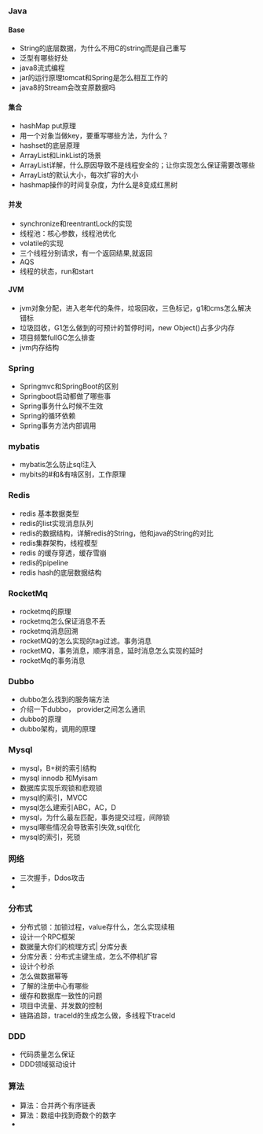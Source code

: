 ### Java
#### Base
- String的底层数据，为什么不用C的string而是自己重写
- 泛型有哪些好处
- java8流式编程
- jar的运行原理tomcat和Spring是怎么相互工作的
- java8的Stream会改变原数据吗

#### 集合
- hashMap put原理
- 用一个对象当做key，要重写哪些方法，为什么？
- hashset的底层原理
- ArrayList和LinkList的场景
- ArrayList详解，什么原因导致不是线程安全的；让你实现怎么保证需要改哪些
- ArrayList的默认大小，每次扩容的大小
- hashmap操作的时间复杂度，为什么是8变成红黑树

#### 并发
- synchronize和reentrantLock的实现
- 线程池：核心参数，线程池优化
- volatile的实现
- 三个线程分别请求，有一个返回结果,就返回
- AQS 
- 线程的状态，run和start

#### JVM
- jvm对象分配，进入老年代的条件，垃圾回收，三色标记，g1和cms怎么解决错标
- 垃圾回收，G1怎么做到的可预计的暂停时间，new Object()占多少内存
- 项目频繁fullGC怎么排查
- jvm内存结构

### Spring
- Springmvc和SpringBoot的区别
- Springboot启动都做了哪些事
- Spring事务什么时候不生效
- Spring的循环依赖
- Spring事务方法内部调用
### mybatis
- mybatis怎么防止sql注入
- mybits的#和&有啥区别，工作原理

### Redis
- redis 基本数据类型
- redis的list实现消息队列
- redis的数据结构，详解redis的String，他和java的String的对比
- redis集群架构，线程模型
- redis 的缓存穿透，缓存雪崩
- redis的pipeline
- redis hash的底层数据结构

### RocketMq
- rocketmq的原理
- rocketmq怎么保证消息不丢
- rocketmq消息回溯
- rocketMQ的怎么实现的tag过滤。事务消息
- rocketMQ，事务消息，顺序消息，延时消息怎么实现的延时
- rocketMq的事务消息

### Dubbo
- dubbo怎么找到的服务端方法
- 介绍一下dubbo， provider之间怎么通讯
- dubbo的原理
- dubbo架构，调用的原理

### Mysql 
- mysql，B+树的索引结构
- mysql innodb 和Myisam
- 数据库实现乐观锁和悲观锁
- mysql的索引，MVCC
- mysql怎么建索引ABC，AC，D
- mysql，为什么最左匹配，事务提交过程，间隙锁
- mysql哪些情况会导致索引失效,sql优化
- mysql的索引，死锁

### 网络
- 三次握手，Ddos攻击
- 

### 分布式
- 分布式锁：加锁过程，value存什么，怎么实现续租
- 设计一个RPC框架
- 数据量大你们的梳理方式| 分库分表
- 分库分表：分布式主键生成，怎么不停机扩容
- 设计个秒杀
- 怎么做数据幂等
- 了解的注册中心有哪些
- 缓存和数据库一致性的问题
- 项目中流量、并发数的控制
- 链路追踪，traceId的生成怎么做，多线程下traceId

### DDD
- 代码质量怎么保证
- DDD领域驱动设计

### 算法
- 算法：合并两个有序链表
- 算法：数组中找到奇数个的数字
-